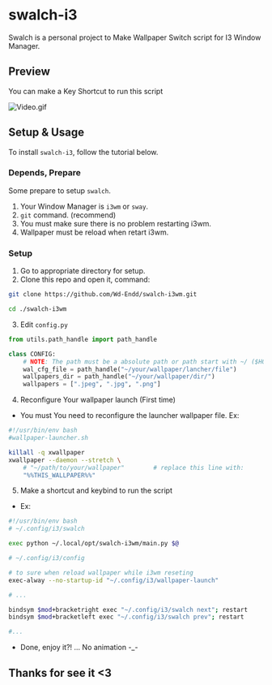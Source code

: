
# swalch-i3

Swalch is a personal project to Make Wallpaper Switch script for I3 Window Manager.

## Preview

You can make a Key Shortcut to run this script

![Video.gif](https://github.com/Wd-Endd/swalch-i3wm/raw/refs/heads/main/.preview/2025_08_13_07_14_40.gif)

## Setup & Usage

To install ``swalch-i3``, follow the tutorial below.

### Depends, Prepare

Some prepare to setup ``swalch``.

1. Your Window Manager is ``i3wm`` or ``sway``.
2. ``git`` command. (recommend)
3. You must make sure there is no problem restarting i3wm.
4. Wallpaper must be reload when retart i3wm.

### Setup

1. Go to appropriate directory for setup.
2. Clone this repo and open it, command:
```Bash
git clone https://github.com/Wd-Endd/swalch-i3wm.git

cd ./swalch-i3wm
```
3. Edit ``config.py``
```Python
from utils.path_handle import path_handle

class CONFIG:
    # NOTE: The path must be a absolute path or path start with ~/ ($HOME)
    wal_cfg_file = path_handle("~/your/wallpaper/lancher/file")
    wallpapers_dir = path_handle("~/your/wallpaper/dir/")
    wallpapers = [".jpeg", ".jpg", ".png"]
```
4. Reconfigure Your wallpaper launch (First time)
- You must You need to reconfigure the launcher wallpaper file. Ex:
```Bash
#!/usr/bin/env bash
#wallpaper-launcher.sh

killall -q xwallpaper
xwallpaper --daemon --stretch \
    # "~/path/to/your/wallpaper"        # replace this line with:
    "%%THIS_WALLPAPER%%"
```
5. Make a shortcut and keybind to run the script
- Ex:
```sh
#!/usr/bin/env bash
# ~/.config/i3/swalch

exec python ~/.local/opt/swalch-i3wm/main.py $@

```
```sh
# ~/.config/i3/config

# to sure when reload wallpaper while i3wm reseting
exec-alway --no-startup-id "~/.config/i3/wallpaper-launch"

# ...

bindsym $mod+bracketright exec "~/.config/i3/swalch next"; restart
bindsym $mod+bracketleft exec "~/.config/i3/swalch prev"; restart

#...
```
- Done, enjoy it?!        ... No animation -_-

## Thanks for see it <3
